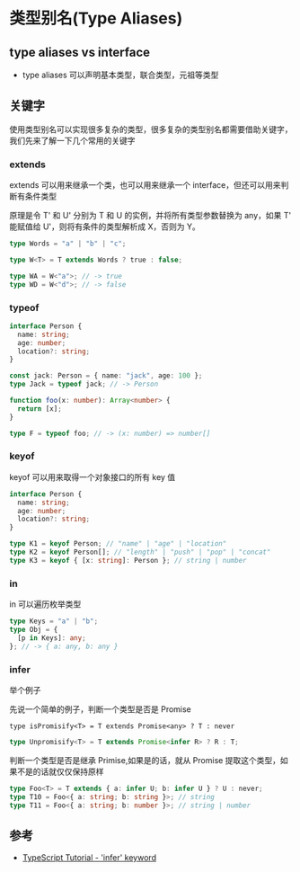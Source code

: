 # 类型别名(Type Aliases)

## type aliases vs interface

- type aliases 可以声明基本类型，联合类型，元祖等类型

## 关键字

使用类型别名可以实现很多复杂的类型，很多复杂的类型别名都需要借助关键字，我们先来了解一下几个常用的关键字

### extends

extends 可以用来继承一个类，也可以用来继承一个 interface，但还可以用来判断有条件类型

原理是令 T' 和 U' 分别为 T 和 U 的实例，并将所有类型参数替换为 any，如果 T' 能赋值给 U'，则将有条件的类型解析成 X，否则为 Y。

```ts
type Words = "a" | "b" | "c";

type W<T> = T extends Words ? true : false;

type WA = W<"a">; // -> true
type WD = W<"d">; // -> false
```

### typeof

```ts
interface Person {
  name: string;
  age: number;
  location?: string;
}

const jack: Person = { name: "jack", age: 100 };
type Jack = typeof jack; // -> Person

function foo(x: number): Array<number> {
  return [x];
}

type F = typeof foo; // -> (x: number) => number[]
```

### keyof

keyof 可以用来取得一个对象接口的所有 key 值

```ts
interface Person {
  name: string;
  age: number;
  location?: string;
}

type K1 = keyof Person; // "name" | "age" | "location"
type K2 = keyof Person[]; // "length" | "push" | "pop" | "concat"
type K3 = keyof { [x: string]: Person }; // string | number
```

### in

in 可以遍历枚举类型

```ts
type Keys = "a" | "b";
type Obj = {
  [p in Keys]: any;
}; // -> { a: any, b: any }
```

### infer

举个例子

先说一个简单的例子，判断一个类型是否是 Promise

`type isPromisify<T> = T extends Promise<any> ? T : never`

```ts
type Unpromisify<T> = T extends Promise<infer R> ? R : T;
```

判断一个类型是否是继承 Primise,如果是的话，就从 Promise 提取这个类型，如果不是的话就仅仅保持原样

```ts
type Foo<T> = T extends { a: infer U; b: infer U } ? U : never;
type T10 = Foo<{ a: string; b: string }>; // string
type T11 = Foo<{ a: string; b: number }>; // string | number
```

## 参考

- [TypeScript Tutorial - 'infer' keyword](https://dev.to/aexol/typescript-tutorial-infer-keyword-2cn)
